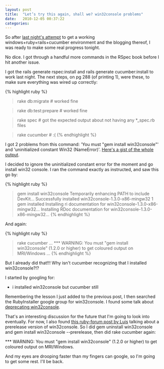 ```yaml
---
layout: post
title:  "Let’s try this again, shall we? win32console problems"
date:   2010-12-05 00:37:22
categories:
---
```


So after [last night's attempt](/2010/12/03/bug-cross-thread-violation-on-rb-gc) to get a working windows+ruby+rails+cucumber environment and the blogging thereof, I was ready to make some real progress tonight.

No dice. I got through a handful more commands in the RSpec book before I hit another issue.

I got the rails generate rspec:install and rails generate cucumber:install to work last night. The next steps, on pg 288 (of printing 1), were these, to make sure everything was wired up correctly:

{% highlight ruby %}
> rake db:migrate # worked fine

> rake db:test:prepare # worked fine

> rake spec # got the expected output about not having any *_spec.rb files

> rake cucumber # :(
{% endhighlight %}

I got 2 problems from this command: 'You must "gem install win32console"' and 'uninitialized constant Win32 (NameError)'. <a href="https://gist.github.com/728820">Here's a gist of the whole output</a>.

I decided to ignore the uninitialized constant error for the moment and go install win32 console. I ran the command exactly as instructed, and saw this go by:

{% highlight ruby %}
> gem install win32console
Temporarily enhancing PATH to include DevKit...
Successfully installed win32console-1.3.0-x86-mingw32
1 gem installed
Installing ri documentation for win32console-1.3.0-x86-mingw32...
Installing RDoc documentation for win32console-1.3.0-x86-mingw32...
{% endhighlight %}

And again:

{% highlight ruby %}
> rake cucumber
...
*** WARNING: You must "gem install win32console" (1.2.0 or higher) to get coloured output on MRI/Windows
...
{% endhighlight %}

But I already did that!!! Why isn't cucumber recognizing that I installed win32console?!?

I started by googling for:
<ul>
<li>i installed win32console but cucumber still</li>
</ul>
Remembering the lesson I just added to the previous post, I then searched the RubyInstaller google group for win32console. I found some talk about <a href="https://groups.google.com/group/rubyinstaller/browse_thread/thread/2d2a62db7281509a">deprecating win32console</a>.

That's an interesting discussion for the future that I'm going to look into eventually. For now, I also found <a href="http://www.ruby-forum.com/topic/205569">this ruby-forum post by Luis</a> talking about a prerelease version of win32console. So I did gem uninstall win32console and gem install win32console --prerelease, then did rake cucumber again:

*** WARNING: You must "gem install win32console" (1.2.0 or higher) to get coloured output on MRI/Windows.

And my eyes are drooping faster than my fingers can google, so I'm going to get some rest. I'll be back.
